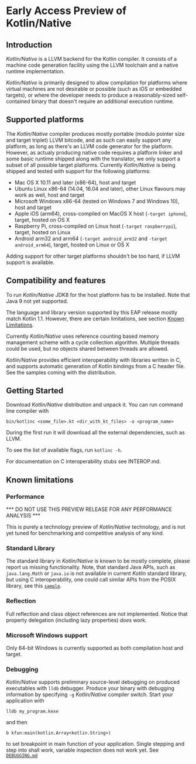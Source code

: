 # Early Access Preview of Kotlin/Native #

## Introduction ##

 _Kotlin/Native_ is a LLVM backend for the Kotlin compiler. It consists of a machine code generation facility using
the LLVM toolchain and a native runtime implementation.

 _Kotlin/Native_ is primarily designed to allow compilation for platforms where
virtual machines are not desirable or possible (such as iOS or embedded targets),
or where the developer needs to produce a reasonably-sized self-contained binary
that doesn't require an additional execution runtime.

## Supported platforms ##

The _Kotlin/Native_ compiler produces mostly portable (modulo pointer size and target
triplet) LLVM bitcode, and as such can easily support any platform, as long as there's an LLVM
code generator for the platform.
 However, as actualy producing native code requires a platform linker and some
basic runtime shipped along with the translator, we only support a subset of all possible
target platforms. Currently _Kotlin/Native_ is being shipped and tested with support for
the following platforms:

 * Mac OS X 10.11 and later (x86-64), host and target
 * Ubuntu Linux x86-64 (14.04, 16.04 and later), other Linux flavours may work as well, host and target
 * Microsoft Windows x86-64 (tested on Windows 7 and Windows 10), host and target
 * Apple iOS (arm64), cross-compiled on MacOS X host (`-target iphone`), target, hosted on OS X
 * Raspberry Pi, cross-compiled on Linux host (`-target raspberrypi`), target, hosted on Linux
 * Android arm32 and arm64 (`-target android_arm32` and `-target android_arm64`), target, hosted on Linux or OS X

 Adding support for other target platforms shouldn't be too hard, if LLVM support is available.

 ## Compatibility and features ##

To run _Kotlin/Native_ JDK8 for the host platform has to be installed.
Note that Java 9 not yet supported.

The language and library version supported by this EAP release mostly match Kotlin 1.1.
However, there are certain limitations, see section [Known Limitations](#limitations).

 Currently _Kotlin/Native_ uses reference counting based memory management scheme with a cycle
collection algorithm. Multiple threads could be used, but no objects shared 
between threads are allowed.

_Kotlin/Native_ provides efficient interoperability with libraries written in C, and supports
automatic generation of Kotlin bindings from a C header file.
See the samples coming with the distribution.

  ## Getting Started ##

 Download _Kotlin/Native_ distribution and unpack it. You can run command line compiler with

    bin/kotlinc <some_file>.kt <dir_with_kt_files> -o <program_name>

  During the first run it will download all the external dependencies, such as LLVM.

To see the list of available flags, run `kotlinc -h`.

For documentation on C interoperability stubs see INTEROP.md.

 ## <a name="limitations"></a>Known limitations ##

 ### Performance ###

 *** DO NOT USE THIS PREVIEW RELEASE FOR ANY PERFORMANCE ANALYSIS ***

 This is purely a technology preview of _Kotlin/Native_ technology, and is not yet tuned
for benchmarking and competitive analysis of any kind.

### Standard Library ###

  The standard library in _Kotlin/Native_ is known to be mostly complete, please report us 
missing functionality. Note, that standard Java APIs, such as `java.lang.Math` or `java.io`
is not available in current _Kotlin_ standard library, but using C interoperability, one could
call similar APIs from the POSIX library, see this [`sample`](https://github.com/JetBrains/kotlin-native/blob/master/samples/csvparser).

### Reflection ###

Full reflection and class object references are not implemented.
Notice that property delegation (including lazy properties) *does* work.

### Microsoft Windows support ###

 Only 64-bit Windows is currently supported as both compilation host and target.

### Debugging ###

 _Kotlin/Native_ supports preliminary source-level debugging on produced executables with `lldb` debugger.
 Produce your binary with debugging information by specifying `-g` _Kotlin/Native_ compiler switch.
 Start your application with
    
    lldb my_program.kexe
 
 and then 
    
    b kfun:main(kotlin.Array<kotlin.String>)

to set breakpoint in main function of your application. Single stepping and step into shall work, 
variable inspection does not work yet. See [`DEBUGGING.md`](https://github.com/JetBrains/kotlin-native/blob/master/DEBUGGING.md)